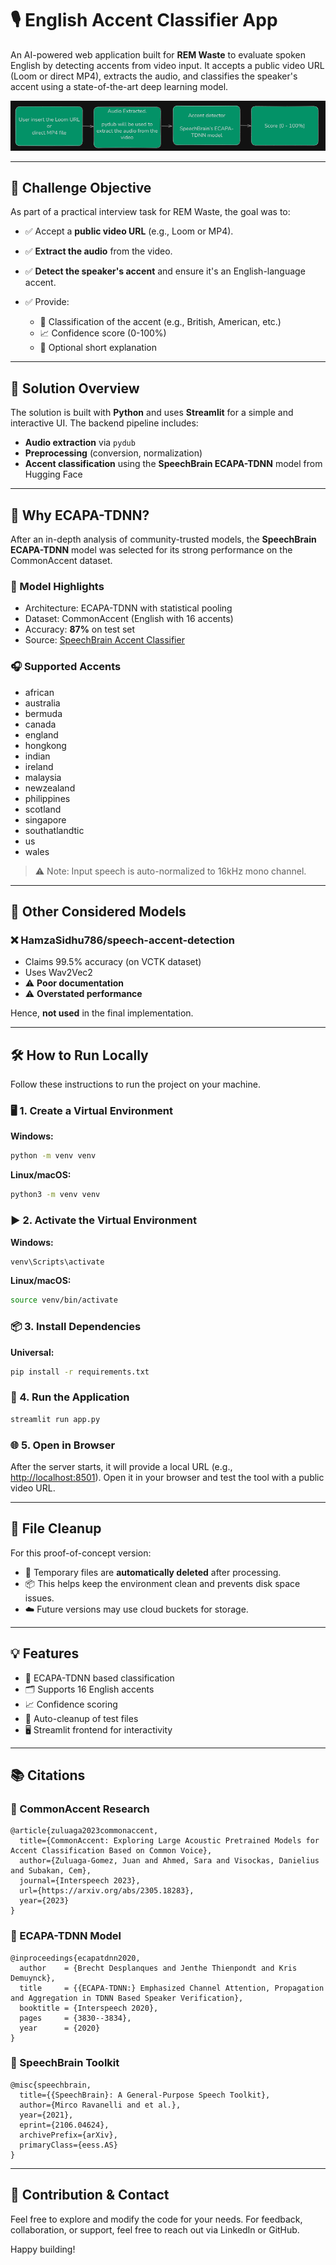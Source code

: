 # 🎙️ English Accent Classifier App

An AI-powered web application built for **REM Waste** to evaluate spoken English by detecting accents from video input. It accepts a public video URL (Loom or direct MP4), extracts the audio, and classifies the speaker's accent using a state-of-the-art deep learning model.

![Workflow](assets/simple_workflow.PNG)

---

## 📌 Challenge Objective

As part of a practical interview task for REM Waste, the goal was to:

- ✅ Accept a **public video URL** (e.g., Loom or MP4).
- ✅ **Extract the audio** from the video.
- ✅ **Detect the speaker's accent** and ensure it's an English-language accent.
- ✅ Provide:

  - 🎯 Classification of the accent (e.g., British, American, etc.)
  - 📈 Confidence score (0-100%)
  - 📝 Optional short explanation

---

## 🚀 Solution Overview

The solution is built with **Python** and uses **Streamlit** for a simple and interactive UI. The backend pipeline includes:

- **Audio extraction** via `pydub`
- **Preprocessing** (conversion, normalization)
- **Accent classification** using the **SpeechBrain ECAPA-TDNN** model from Hugging Face

---

## 🧠 Why ECAPA-TDNN?

After an in-depth analysis of community-trusted models, the **SpeechBrain ECAPA-TDNN** model was selected for its strong performance on the CommonAccent dataset.

### 🔬 Model Highlights

- Architecture: ECAPA-TDNN with statistical pooling
- Dataset: CommonAccent (English with 16 accents)
- Accuracy: **87%** on test set
- Source: [SpeechBrain Accent Classifier](https://github.com/JuanPZuluaga/accent-recog-slt2022)

### 🎧 Supported Accents

- african
- australia
- bermuda
- canada
- england
- hongkong
- indian
- ireland
- malaysia
- newzealand
- philippines
- scotland
- singapore
- southatlandtic
- us
- wales

> ⚠️ Note: Input speech is auto-normalized to 16kHz mono channel.

---

## 🧪 Other Considered Models

### ❌ HamzaSidhu786/speech-accent-detection

- Claims 99.5% accuracy (on VCTK dataset)
- Uses Wav2Vec2
- ⚠️ **Poor documentation**
- ⚠️ **Overstated performance**

Hence, **not used** in the final implementation.

---

## 🛠️ How to Run Locally

Follow these instructions to run the project on your machine.

### 🖥️ 1. Create a Virtual Environment

**Windows:**

```bash
python -m venv venv
```

**Linux/macOS:**

```bash
python3 -m venv venv
```

### ▶️ 2. Activate the Virtual Environment

**Windows:**

```bash
venv\Scripts\activate
```

**Linux/macOS:**

```bash
source venv/bin/activate
```

### 📦 3. Install Dependencies

**Universal:**

```bash
pip install -r requirements.txt
```

### 🔁 4. Run the Application

```bash
streamlit run app.py
```

### 🌐 5. Open in Browser

After the server starts, it will provide a local URL (e.g., [http://localhost:8501](http://localhost:8501)). Open it in your browser and test the tool with a public video URL.

---

## 🧹 File Cleanup

For this proof-of-concept version:

- 🎯 Temporary files are **automatically deleted** after processing.
- 📦 This helps keep the environment clean and prevents disk space issues.
- ☁️ Future versions may use cloud buckets for storage.

---

## 💡 Features

- 🧠 ECAPA-TDNN based classification
- 🗂️ Supports 16 English accents
- 📈 Confidence scoring
- 🚮 Auto-cleanup of test files
- 🖥️ Streamlit frontend for interactivity

---

## 📚 Citations

### 🔬 CommonAccent Research

```
@article{zuluaga2023commonaccent,
  title={CommonAccent: Exploring Large Acoustic Pretrained Models for Accent Classification Based on Common Voice},
  author={Zuluaga-Gomez, Juan and Ahmed, Sara and Visockas, Danielius and Subakan, Cem},
  journal={Interspeech 2023},
  url={https://arxiv.org/abs/2305.18283},
  year={2023}
}
```

### 🔬 ECAPA-TDNN Model

```
@inproceedings{ecapatdnn2020,
  author    = {Brecht Desplanques and Jenthe Thienpondt and Kris Demuynck},
  title     = {{ECAPA-TDNN:} Emphasized Channel Attention, Propagation and Aggregation in TDNN Based Speaker Verification},
  booktitle = {Interspeech 2020},
  pages     = {3830--3834},
  year      = {2020}
}
```

### 🔬 SpeechBrain Toolkit

```
@misc{speechbrain,
  title={{SpeechBrain}: A General-Purpose Speech Toolkit},
  author={Mirco Ravanelli and et al.},
  year={2021},
  eprint={2106.04624},
  archivePrefix={arXiv},
  primaryClass={eess.AS}
}
```

---

## 👋 Contribution & Contact

Feel free to explore and modify the code for your needs. For feedback, collaboration, or support, feel free to reach out via LinkedIn or GitHub.

Happy building!
